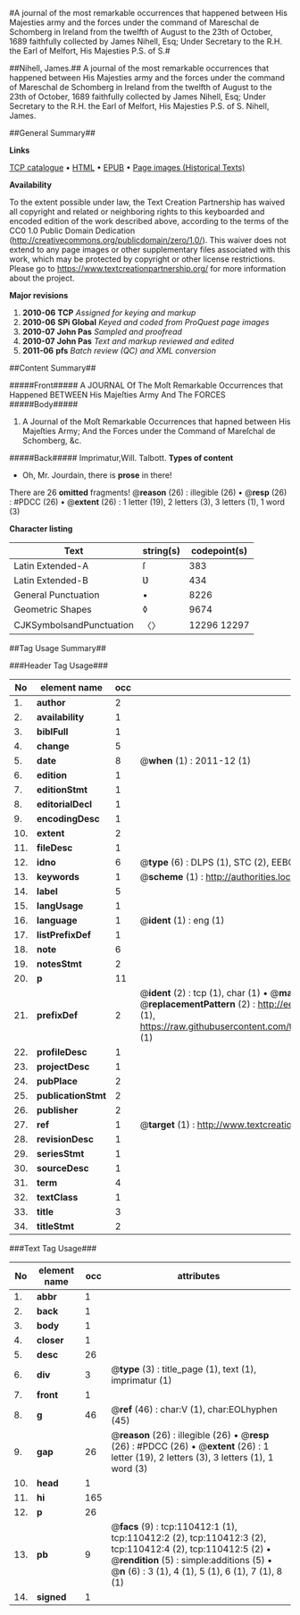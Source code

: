 #A journal of the most remarkable occurrences that happened between His Majesties army and the forces under the command of Mareschal de Schomberg in Ireland from the twelfth of August to the 23th of October, 1689 faithfully collected by James Nihell, Esq; Under Secretary to the R.H. the Earl of Melfort, His Majesties P.S. of S.#

##Nihell, James.##
A journal of the most remarkable occurrences that happened between His Majesties army and the forces under the command of Mareschal de Schomberg in Ireland from the twelfth of August to the 23th of October, 1689 faithfully collected by James Nihell, Esq; Under Secretary to the R.H. the Earl of Melfort, His Majesties P.S. of S.
Nihell, James.

##General Summary##

**Links**

[TCP catalogue](http://www.ota.ox.ac.uk/tcp/)  • 
[HTML](http://tei.it.ox.ac.uk/tcp/Texts-HTML/free/A52/A52349.html)  • 
[EPUB](http://tei.it.ox.ac.uk/tcp/Texts-EPUB/free/A52/A52349.epub) • 
[Page images (Historical Texts)](https://historicaltexts.jisc.ac.uk/eebo-31355345e)

**Availability**

To the extent possible under law, the Text Creation Partnership has waived all copyright and related or neighboring rights to this keyboarded and encoded edition of the work described above, according to the terms of the CC0 1.0 Public Domain Dedication (http://creativecommons.org/publicdomain/zero/1.0/). This waiver does not extend to any page images or other supplementary files associated with this work, which may be protected by copyright or other license restrictions. Please go to https://www.textcreationpartnership.org/ for more information about the project.

**Major revisions**

1. __2010-06__ __TCP__ *Assigned for keying and markup*
1. __2010-06__ __SPi Global__ *Keyed and coded from ProQuest page images*
1. __2010-07__ __John Pas__ *Sampled and proofread*
1. __2010-07__ __John Pas__ *Text and markup reviewed and edited*
1. __2011-06__ __pfs__ *Batch review (QC) and XML conversion*

##Content Summary##

#####Front#####
A JOURNAL Of The Moſt Remarkable Occurrences that Happened BETWEEN His Majeſties Army And The FORCES
#####Body#####

1. A Journal of the Moſt Remarkable Occurrences that hapned between His Majeſties Army; And the Forces under the Command of Mareſchal de Schomberg, &c.

#####Back#####
Imprimatur,Will. Talbott.
**Types of content**

  * Oh, Mr. Jourdain, there is **prose** in there!

There are 26 **omitted** fragments! 
 @__reason__ (26) : illegible (26)  •  @__resp__ (26) : #PDCC (26)  •  @__extent__ (26) : 1 letter (19), 2 letters (3), 3 letters (1), 1 word (3)

**Character listing**


|Text|string(s)|codepoint(s)|
|---|---|---|
|Latin Extended-A|ſ|383|
|Latin Extended-B|Ʋ|434|
|General Punctuation|•|8226|
|Geometric Shapes|◊|9674|
|CJKSymbolsandPunctuation|〈〉|12296 12297|

##Tag Usage Summary##

###Header Tag Usage###

|No|element name|occ|attributes|
|---|---|---|---|
|1.|__author__|2||
|2.|__availability__|1||
|3.|__biblFull__|1||
|4.|__change__|5||
|5.|__date__|8| @__when__ (1) : 2011-12 (1)|
|6.|__edition__|1||
|7.|__editionStmt__|1||
|8.|__editorialDecl__|1||
|9.|__encodingDesc__|1||
|10.|__extent__|2||
|11.|__fileDesc__|1||
|12.|__idno__|6| @__type__ (6) : DLPS (1), STC (2), EEBO-CITATION (1), OCLC (1), VID (1)|
|13.|__keywords__|1| @__scheme__ (1) : http://authorities.loc.gov/ (1)|
|14.|__label__|5||
|15.|__langUsage__|1||
|16.|__language__|1| @__ident__ (1) : eng (1)|
|17.|__listPrefixDef__|1||
|18.|__note__|6||
|19.|__notesStmt__|2||
|20.|__p__|11||
|21.|__prefixDef__|2| @__ident__ (2) : tcp (1), char (1)  •  @__matchPattern__ (2) : ([0-9\-]+):([0-9IVX]+) (1), (.+) (1)  •  @__replacementPattern__ (2) : http://eebo.chadwyck.com/downloadtiff?vid=$1&page=$2 (1), https://raw.githubusercontent.com/textcreationpartnership/Texts/master/tcpchars.xml#$1 (1)|
|22.|__profileDesc__|1||
|23.|__projectDesc__|1||
|24.|__pubPlace__|2||
|25.|__publicationStmt__|2||
|26.|__publisher__|2||
|27.|__ref__|1| @__target__ (1) : http://www.textcreationpartnership.org/docs/. (1)|
|28.|__revisionDesc__|1||
|29.|__seriesStmt__|1||
|30.|__sourceDesc__|1||
|31.|__term__|4||
|32.|__textClass__|1||
|33.|__title__|3||
|34.|__titleStmt__|2||


###Text Tag Usage###

|No|element name|occ|attributes|
|---|---|---|---|
|1.|__abbr__|1||
|2.|__back__|1||
|3.|__body__|1||
|4.|__closer__|1||
|5.|__desc__|26||
|6.|__div__|3| @__type__ (3) : title_page (1), text (1), imprimatur (1)|
|7.|__front__|1||
|8.|__g__|46| @__ref__ (46) : char:V (1), char:EOLhyphen (45)|
|9.|__gap__|26| @__reason__ (26) : illegible (26)  •  @__resp__ (26) : #PDCC (26)  •  @__extent__ (26) : 1 letter (19), 2 letters (3), 3 letters (1), 1 word (3)|
|10.|__head__|1||
|11.|__hi__|165||
|12.|__p__|26||
|13.|__pb__|9| @__facs__ (9) : tcp:110412:1 (1), tcp:110412:2 (2), tcp:110412:3 (2), tcp:110412:4 (2), tcp:110412:5 (2)  •  @__rendition__ (5) : simple:additions (5)  •  @__n__ (6) : 3 (1), 4 (1), 5 (1), 6 (1), 7 (1), 8 (1)|
|14.|__signed__|1||
